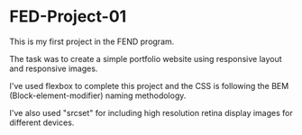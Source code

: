 # FED-Project-01

This is my first project in the FEND program.

The task was to create a simple portfolio website using responsive layout and responsive images.

I've used flexbox to complete this project and the CSS is following the BEM (Block-element-modifier) naming methodology.

I've also used "srcset" for including high resolution retina display images for different devices.

